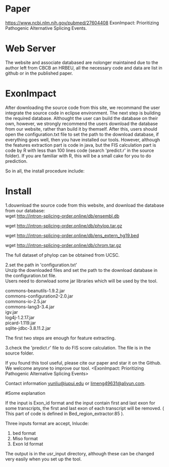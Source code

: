 # Paper
https://www.ncbi.nlm.nih.gov/pubmed/27604408
ExonImpact: Prioritizing Pathogenic Alternative Splicing Events.

# Web Server
The website and associate databased are nolonger maintained due to the author left from CBCB an HRBEU, all the necessary code and data are list in github or in the published paper.


# ExonImpact

After downloading the source code from this site, we recommand the user integrate the source code in eclipse environment. The next step is building the required database. 
Althought the user can build the database on their own, however, we strongly recommend the users download the database from our website, rather than build it by themself. 
After this, users should open the configuration.txt file to set the path to the download database, if everything goes well, then you have installed our tools. However, although the features extraction part is code in java, but the FIS calculation part is code by R with less than 100 lines code (search 'predict.r' in the source folder). If you are familiar with R, this will be a small cake for you to do prediction. 

So in all, the install procedure include:

# Install
1.douwnload the source code from this website, and download the database from our database:  
wget http://intron-splicing-order.online/db/ensembl.db 

wget http://intron-splicing-order.online/db/phylop.tar.gz 

wget http://intron-splicing-order.online/db/ens_extern_hg19.bed 

wget http://intron-splicing-order.online/db/chrom.tar.gz 

The full dataset of phylop can be obtained from UCSC.

2.set the path in 'configuration.txt'  
Unzip the downloaded files and set the path to the download database in the configuration.txt file.  
Users need to donwload some jar libraries which will be used by the tool.  

commons-beanutils-1.9.2.jar  
commons-configuration2-2.0.jar  
commons-io-2.5.jar   
commons-lang3-3.4.jar   
igv.jar   
log4j-1.2.17.jar  
picard-1.119.jar  
sqlite-jdbc-3.8.11.2.jar  
   
The first two steps are enough for feature extracting.
 
3.check the 'predict.r' file to do FIS score calculation. 
The file is in the source folder. 

If you found this tool useful, please cite our paper and star it on the Github. We welcome anyone to improve our tool. 
<ExonImpact: Prioritizing Pathogenic Alternative Splicing Events>

Contact information yunliu@iupui.edu or limeng49631@aliyun.com.

#Some explanation

If the input is Exon_id format and the input contain first and last exon for some transcripts, the first and last exon of each transcript will be removed. ( This part of code is defined in Bed_region_extractor:85 ).

Three inputs format are accept, Inlucde:
1. bed format
2. Miso format
3. Exon Id format

The output is in the usr_input directory, although these can be changed very easily when you set up the tool. 
